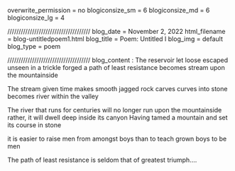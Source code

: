 overwrite_permission = no
blogiconsize_sm = 6
blogiconsize_md = 6
blogiconsize_lg = 4

/////////////////////////////////////
blog_date = November 2, 2022
html_filename = blog-untitledpoem1.html
blog_title = Poem: Untitled I
blog_img = default
blog_type = poem

/////////////////////////////////////
blog_content : 
The reservoir let loose 
escaped unseen in a trickle
forged a path of least resistance
becomes stream upon the mountainside

The stream given time
makes smooth jagged rock
carves curves into stone 
becomes river within the valley

The river that runs for centuries
will no longer run upon the mountainside
rather, it will dwell deep inside its canyon
Having tamed a mountain and set its course in stone

it is easier to raise men from amongst boys
than to teach grown boys to be men

The path of least resistance is seldom that of greatest triumph....
